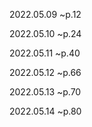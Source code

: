 2022.05.09 ~p.12

2022.05.10 ~p.24

2022.05.11 ~p.40

2022.05.12 ~p.66

2022.05.13 ~p.70

2022.05.14 ~p.80